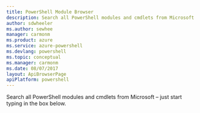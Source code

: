 ```yaml
---
title: PowerShell Module Browser
description: Search all PowerShell modules and cmdlets from Microsoft
author: sdwheeler
ms.author: sewhee
manager: carmonm
ms.product: azure
ms.service: azure-powershell
ms.devlang: powershell
ms.topic: conceptual
ms.manager: carmonm
ms.date: 08/07/2017
layout: ApiBrowserPage
apiPlatform: powershell
---
```


Search all PowerShell modules and cmdlets from Microsoft – just start typing in the box below.
